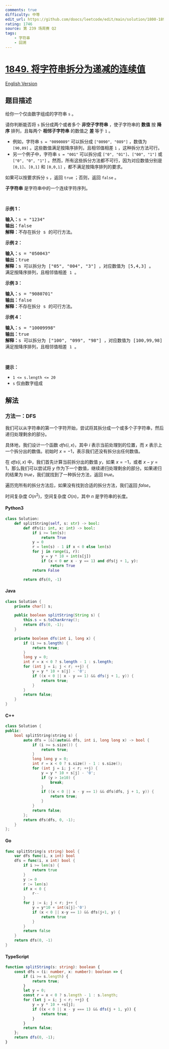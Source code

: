 ```yaml
---
comments: true
difficulty: 中等
edit_url: https://github.com/doocs/leetcode/edit/main/solution/1800-1899/1849.Splitting%20a%20String%20Into%20Descending%20Consecutive%20Values/README.md
rating: 1746
source: 第 239 场周赛 Q2
tags:
    - 字符串
    - 回溯
---
```


<!-- problem:start -->

# [1849. 将字符串拆分为递减的连续值](https://leetcode.cn/problems/splitting-a-string-into-descending-consecutive-values)

[English Version](/solution/1800-1899/1849.Splitting%20a%20String%20Into%20Descending%20Consecutive%20Values/README_EN.md)

## 题目描述

<!-- description:start -->

<p>给你一个仅由数字组成的字符串 <code>s</code> 。</p>

<p>请你判断能否将 <code>s</code> 拆分成两个或者多个 <strong>非空子字符串</strong> ，使子字符串的 <strong>数值</strong> 按 <strong>降序</strong> 排列，且每两个 <strong>相邻子字符串</strong> 的数值之 <strong>差 </strong>等于 <code>1</code> 。</p>

<ul>
	<li>例如，字符串 <code>s = "0090089"</code> 可以拆分成 <code>["0090", "089"]</code> ，数值为 <code>[90,89]</code> 。这些数值满足按降序排列，且相邻值相差 <code>1</code> ，这种拆分方法可行。</li>
	<li>另一个例子中，字符串 <code>s = "001"</code> 可以拆分成 <code>["0", "01"]</code>、<code>["00", "1"]</code> 或 <code>["0", "0", "1"]</code> 。然而，所有这些拆分方法都不可行，因为对应数值分别是 <code>[0,1]</code>、<code>[0,1]</code> 和 <code>[0,0,1]</code> ，都不满足按降序排列的要求。</li>
</ul>

<p>如果可以按要求拆分 <code>s</code> ，返回 <code>true</code> ；否则，返回 <code>false</code><em> </em>。</p>

<p><strong>子字符串</strong> 是字符串中的一个连续字符序列。</p>

<p> </p>

<p><strong>示例 1：</strong></p>

<pre>
<strong>输入：</strong>s = "1234"
<strong>输出：</strong>false
<strong>解释：</strong>不存在拆分 s 的可行方法。
</pre>

<p><strong>示例 2：</strong></p>

<pre>
<strong>输入：</strong>s = "050043"
<strong>输出：</strong>true
<strong>解释：</strong>s 可以拆分为 ["05", "004", "3"] ，对应数值为 [5,4,3] 。
满足按降序排列，且相邻值相差 <code>1</code> 。
</pre>

<p><strong>示例 3：</strong></p>

<pre>
<strong>输入：</strong>s = "9080701"
<strong>输出：</strong>false
<strong>解释：</strong>不存在拆分 s 的可行方法。
</pre>

<p><strong>示例 4：</strong></p>

<pre>
<strong>输入：</strong>s = "10009998"
<strong>输出：</strong>true
<strong>解释：</strong>s 可以拆分为 ["100", "099", "98"] ，对应数值为 [100,99,98] 。
满足按降序排列，且相邻值相差 <code>1</code> 。</pre>

<p> </p>

<p><strong>提示：</strong></p>

<ul>
	<li><code>1 <= s.length <= 20</code></li>
	<li><code>s</code> 仅由数字组成</li>
</ul>

<!-- description:end -->

## 解法

<!-- solution:start -->

### 方法一：DFS

我们可以从字符串的第一个字符开始，尝试将其拆分成一个或多个子字符串，然后递归处理剩余的部分。

具体地，我们设计一个函数 $\textit{dfs}(i, x)$，其中 $i$ 表示当前处理到的位置，而 $x$ 表示上一个拆分出的数值。初始时 $x = -1$，表示我们还没有拆分出任何数值。

在 $\textit{dfs}(i, x)$ 中，我们首先计算当前拆分出的数值 $y$，如果 $x = -1$，或者 $x - y = 1$，那么我们可以尝试将 $y$ 作为下一个数值，继续递归处理剩余的部分。如果递归的结果为 $\textit{true}$，我们就找到了一种拆分方法，返回 $\textit{true}$。

遍历完所有的拆分方法后，如果没有找到合适的拆分方法，我们返回 $\textit{false}$。

时间复杂度 $O(n^2)$，空间复杂度 $O(n)$，其中 $n$ 是字符串的长度。

<!-- tabs:start -->

#### Python3

```python
class Solution:
    def splitString(self, s: str) -> bool:
        def dfs(i: int, x: int) -> bool:
            if i >= len(s):
                return True
            y = 0
            r = len(s) - 1 if x < 0 else len(s)
            for j in range(i, r):
                y = y * 10 + int(s[j])
                if (x < 0 or x - y == 1) and dfs(j + 1, y):
                    return True
            return False

        return dfs(0, -1)
```

#### Java

```java
class Solution {
    private char[] s;

    public boolean splitString(String s) {
        this.s = s.toCharArray();
        return dfs(0, -1);
    }

    private boolean dfs(int i, long x) {
        if (i >= s.length) {
            return true;
        }
        long y = 0;
        int r = x < 0 ? s.length - 1 : s.length;
        for (int j = i; j < r; ++j) {
            y = y * 10 + s[j] - '0';
            if ((x < 0 || x - y == 1) && dfs(j + 1, y)) {
                return true;
            }
        }
        return false;
    }
}
```

#### C++

```cpp
class Solution {
public:
    bool splitString(string s) {
        auto dfs = [&](auto&& dfs, int i, long long x) -> bool {
            if (i >= s.size()) {
                return true;
            }
            long long y = 0;
            int r = x < 0 ? s.size() - 1 : s.size();
            for (int j = i; j < r; ++j) {
                y = y * 10 + s[j] - '0';
                if (y > 1e10) {
                    break;
                }
                if ((x < 0 || x - y == 1) && dfs(dfs, j + 1, y)) {
                    return true;
                }
            }
            return false;
        };
        return dfs(dfs, 0, -1);
    }
};
```

#### Go

```go
func splitString(s string) bool {
	var dfs func(i, x int) bool
	dfs = func(i, x int) bool {
		if i >= len(s) {
			return true
		}
		y := 0
		r := len(s)
		if x < 0 {
			r--
		}
		for j := i; j < r; j++ {
			y = y*10 + int(s[j]-'0')
			if (x < 0 || x-y == 1) && dfs(j+1, y) {
				return true
			}
		}
		return false
	}
	return dfs(0, -1)
}
```

#### TypeScript

```ts
function splitString(s: string): boolean {
    const dfs = (i: number, x: number): boolean => {
        if (i >= s.length) {
            return true;
        }
        let y = 0;
        const r = x < 0 ? s.length - 1 : s.length;
        for (let j = i; j < r; ++j) {
            y = y * 10 + +s[j];
            if ((x < 0 || x - y === 1) && dfs(j + 1, y)) {
                return true;
            }
        }
        return false;
    };
    return dfs(0, -1);
}
```

<!-- tabs:end -->

<!-- solution:end -->

<!-- problem:end -->
